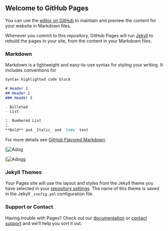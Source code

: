 ## Welcome to GitHub Pages

You can use the [editor on GitHub](https://github.com/meghanadivi/thesite/edit/main/README.md) to maintain and preview the content for your website in Markdown files.

Whenever you commit to this repository, GitHub Pages will run [Jekyll](https://jekyllrb.com/) to rebuild the pages in your site, from the content in your Markdown files.

### Markdown

Markdown is a lightweight and easy-to-use syntax for styling your writing. It includes conventions for

```markdown
Syntax highlighted code block

# Header 1
## Header 2
### Header 3

- Bulleted
- List

1. Numbered List
2. 
**Bold** and _Italic_ and `Code` text
```

For more details see [GitHub Flavored Markdown](https://guides.github.com/features/mastering-markdown/).



[![Adog](https://static01.nyt.com/images/2021/02/01/opinion/01renkl1/merlin_182819985_e25e4d1e-e41a-4956-8f76-89471400d109-superJumbo.jpg)

[![Adogg](http://cdn.shopify.com/s/files/1/0067/6164/4091/articles/Jumping_dog_1200x1200.png?v=1593118273) 


### Jekyll Themes

Your Pages site will use the layout and styles from the Jekyll theme you have selected in your [repository settings](https://github.com/meghanadivi/thesite/settings/pages). The name of this theme is saved in the Jekyll `_config.yml` configuration file.

### Support or Contact

Having trouble with Pages? Check out our [documentation](https://docs.github.com/categories/github-pages-basics/) or [contact support](https://support.github.com/contact) and we’ll help you sort it out.
